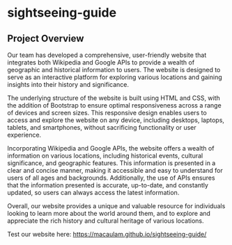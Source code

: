 # sightseeing-guide

## Project Overview
Our team has developed a comprehensive, user-friendly website that integrates both Wikipedia and Google APIs to provide a wealth of geographic and historical information to users. The website is designed to serve as an interactive platform for exploring various locations and gaining insights into their history and significance.

The underlying structure of the website is built using HTML and CSS, with the addition of Bootstrap to ensure optimal responsiveness across a range of devices and screen sizes. This responsive design enables users to access and explore the website on any device, including desktops, laptops, tablets, and smartphones, without sacrificing functionality or user experience.

Incorporating Wikipedia and Google APIs, the website offers a wealth of information on various locations, including historical events, cultural significance, and geographic features. This information is presented in a clear and concise manner, making it accessible and easy to understand for users of all ages and backgrounds. Additionally, the use of APIs ensures that the information presented is accurate, up-to-date, and constantly updated, so users can always access the latest information.

Overall, our website provides a unique and valuable resource for individuals looking to learn more about the world around them, and to explore and appreciate the rich history and cultural heritage of various locations.

Test our website here: https://macaulam.github.io/sightseeing-guide/



